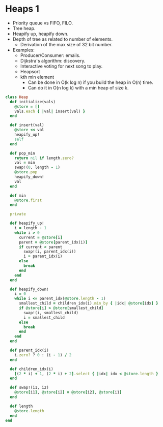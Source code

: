 # Heaps 1

* Priority queue vs FIFO, FILO.
* Tree heap.
* Heapify up, heapify down.
* Depth of tree as related to number of elements.
    * Derivation of the max size of 32 bit number.
* Examples:
    * Producer/Consumer: emails.
    * Dijkstra's algorithm: discovery.
    * Interactive voting for next song to play.
    * Heapsort
    * kth min element
        * Can be done in O(k log n) if you build the heap in O(n) time.
        * Can do it in O(n log k) with a min heap of size k.

```ruby
class Heap
  def initialize(vals)
    @store = []
    vals.each { |val| insert(val) }
  end

  def insert(val)
    @store << val
    heapify_up!
    self
  end

  def pop_min
    return nil if length.zero?
    val = min
    swap!(0, length - 1)
    @store.pop
    heapify_down!
    val
  end

  def min
    @store.first
  end

  private

  def heapify_up!
    i = length - 1
    while i > 0
      current = @store[i]
      parent = @store[parent_idx(i)]
      if current < parent
        swap!(i, parent_idx(i))
        i = parent_idx(i)
      else
        break
      end
    end
  end

  def heapify_down!
    i = 0
    while i <= parent_idx(@store.length - 1)
      smallest_child = children_idx(i).min_by { |idx| @store[idx] }
      if @store[i] > @store[smallest_child]
        swap!(i, smallest_child)
        i = smallest_child
      else
        break
      end
    end
  end

  def parent_idx(i)
    i.zero? ? 0 : (i - 1) / 2
  end

  def children_idx(i)
    [(2 * i) + 1, (2 * i) + 2].select { |idx| idx < @store.length }
  end

  def swap!(i1, i2)
    @store[i1], @store[i2] = @store[i2], @store[i1]
  end

  def length
    @store.length
  end
end
```
